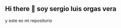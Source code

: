 ## Hi there 👋 soy sergio luis orgas vera
y este es mi repositorio
<!--
**Ser-ASASE/Ser-ASASE** is a ✨ _special_ ✨ repository because its `README.md` (this file) appears on your GitHub profile.

Here are some ideas to get you started:


- 🌱 estudio ingenieria en sistemas
- 👯 mantra: per adpesra ad astra
-
